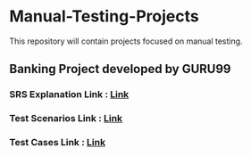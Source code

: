 # Manual-Testing-Projects
This repository will contain projects focused on manual testing.

## Banking Project developed by GURU99
### SRS Explanation Link : [Link](https://docs.google.com/document/d/199gX535PhKDvX0fAL27srcW_rf-vm3pR/edit?usp=sharing&ouid=107930488996646239523&rtpof=true&sd=true)
### Test Scenarios Link : [Link](https://docs.google.com/spreadsheets/d/1O1jFfDI0g6L-ZZ9UDAdu1Z269w8ynR4ERs9wO1cqY5M/edit?usp=sharing)
### Test Cases Link : [Link](https://docs.google.com/spreadsheets/d/1I4Phco-El2pwj607e8UK6RPYXnmOmsW9-0ZU6z2OhIs/edit?usp=sharing)
